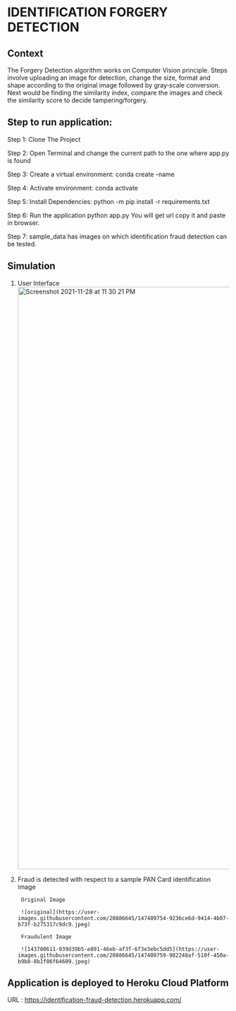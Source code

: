 # IDENTIFICATION FORGERY DETECTION

## Context
The Forgery Detection algorithm works on Computer Vision principle. Steps involve uploading an image for detection, change the size, format
and shape according to the original image followed by gray‑scale conversion. Next would be finding the similarity index, compare the images
and check the similarity score to decide tampering/forgery.


## Step to run application:

Step 1:	Clone The Project

Step 2: Open Terminal and change the current path to the one where app.py is found

Step 3: Create a virtual environment: conda create -name <environment name>

Step 4: Activate environment: conda activate <environment name>

Step 5: Install Dependencies: python -m pip install -r requirements.txt

Step 6: Run the application python app.py You will get url copy it and paste in browser.
        
Step 7: sample_data has images on which identification fraud detection can be tested.
        
## Simulation
        
 1) User Interface
        <img width="1321" alt="Screenshot 2021-11-28 at 11 30 21 PM" src="https://user-images.githubusercontent.com/20886645/143780492-e1d14470-31bb-4ff7-be66-0c0b70de1e47.png">
 
2) Fraud is detected with respect to a sample PAN Card identification image

        Original Image 
    
        ![original](https://user-images.githubusercontent.com/20886645/147409754-9236ce6d-9414-4b07-b73f-b275317c9dc9.jpeg)
       
        Fraudulent Image
        
        ![143780611-939d39b5-e891-46eb-af3f-6f3e3ebc5dd5](https://user-images.githubusercontent.com/20886645/147409759-982248af-510f-450a-b9b8-8b1f06f64609.jpeg)

        
## Application is deployed to Heroku Cloud Platform 

URL : https://identification-fraud-detection.herokuapp.com/ 
